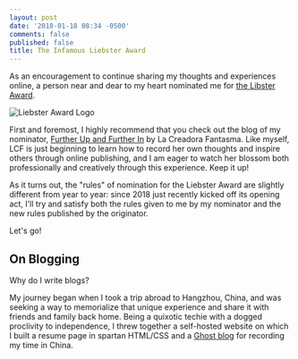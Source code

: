 ```yaml
---
layout: post
date: '2018-01-18 08:34 -0500'
comments: false
published: false
title: The Infamous Liebster Award
---
```

As an encouragement to continue sharing my thoughts and experiences online, a person near and dear to my heart nominated me for [the Libster Award](https://theglobalaussie.com/liebster-award-2018/).

![Liebster Award Logo](https://theglobalaussie.com/wp-content/uploads/2017/12/More-Flowers.png)

First and foremost, I highly recommend that you check out the blog of my nominator, [Further Up and Further In](https://volarconmigo.wordpress.com/2018/01/07/liebster-award/) by La Creadora Fantasma. Like myself, LCF is just beginning to learn how to record her own thoughts and inspire others through online publishing, and I am eager to watch her blossom both professionally and creatively through this experience. Keep it up!

As it turns out, the "rules" of nomination for the Liebster Award are slightly different from year to year: since 2018 just recently kicked off its opening act, I'll try and satisfy both the rules given to me by my nominator and the new rules published by the originator.

Let's go!

## On Blogging

Why do I write blogs?

My journey began when I took a trip abroad to Hangzhou, China, and was seeking a way to memorialize that unique experience and share it with friends and family back home. Being a quixotic techie with a dogged proclivity to independence, I threw together a self-hosted website on which I built a resume page in spartan HTML/CSS and a [Ghost blog](https://ghost.org/) for recording my time in China. 